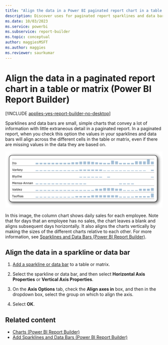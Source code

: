 ```yaml
---
title: "Align the data in a Power BI paginated report chart in a table or matrix | Microsoft Docs"
description: Discover uses for paginated report sparklines and data bars in Report Builder. These small, simple charts convey a lot of information with the minimum amount of detail.
ms.date: 10/03/2023
ms.service: powerbi
ms.subservice: report-builder
ms.topic: conceptual
author: maggiesMSFT
ms.author: maggies
ms.reviewer: saurkumar
---
```

# Align the data in a paginated report chart in a table or matrix (Power BI Report Builder)

[!INCLUDE [applies-yes-report-builder-no-desktop](../../includes/applies-yes-report-builder-no-desktop.md)]

  Sparklines and data bars are small, simple charts that convey a lot of information with little extraneous detail in a paginated report. In a paginated report, when you check this option the values in your sparklines and data bars will align across the different cells in the table or matrix, even if there are missing values in the data they are based on.  
  
 ![Screenshot of a Sparkline Align Data.](media/sparkline-align-data.gif "Screenshot of a Sparkline Align Data.")  
  
 In this image, the column chart shows daily sales for each employee. Note that for days that an employee has no sales, the chart leaves a blank and aligns subsequent days horizontally. It also aligns the charts vertically by making the sizes of the different charts relative to each other. For more information, see [Sparklines and Data Bars &#40;Power BI Report Builder&#41;](sparklines-data-bars-report-builder.md).  
  
## Align the data in a sparkline or data bar  
  
1.  [Add a sparkline or data bar](sparklines-data-bars-report-builder.md) to a table or matrix.  
  
1. Select the sparkline or data bar, and then select **Horizontal Axis Properties** or **Vertical Axis Properties**.  
  
1.  On the **Axis Options** tab, check the **Align axes in** box, and then in the dropdown box, select the group on which to align the axis.  
  
1.  Select **OK**.
  
## Related content

- [Charts &#40;Power BI Report Builder&#41;](../../paginated-reports/report-design/visualizations/charts-report-builder.md)   
- [Add Sparklines and Data Bars &#40;Power BI Report Builder&#41;](sparklines-data-bars-report-builder.md)  
  
  
